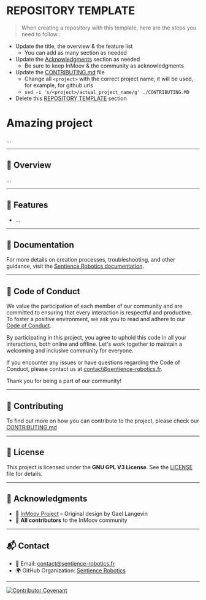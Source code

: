# REPOSITORY TEMPLATE
<!-- TODO list -->

> When creating a repository with this template, here are the steps you need to follow :

- Update the title, the overview & the feature list
  - You can add as many section as needed
- Update the [Acknowledgments](#-acknowledgments) section as needed
  - Be sure to keep InMoov & the community as acknowledgments
- Update the [CONTRIBUTING.md](CONTRIBUTING.md) file
  - Change all `<project>` with the correct project name, it will be used, for example, for github urls
  - `sed -i 's/<project>/actual_project_name/g' ./CONTRIBUTING.MD`
- Delete this [REPOSITORY TEMPLATE](#repository-template) section

# Amazing project
<!-- Include a short decription of about one line of the project -->
...

---

## 📌 Overview
<!-- Provide a more in-depth description of what the project's goals are, add some context, etc -->

...

---

## 🚀 Features
<!-- Add a list of the key features of the project -->

- ...

---

## 📖 Documentation

For more details on creation processes, troubleshooting, and other guidance, visit the [Sentience Robotics documentation](https://docs.sentience-robotics.fr).

---

## 📜 Code of Conduct

We value the participation of each member of our community and are committed to ensuring that every interaction is respectful and productive. To foster a positive environment, we ask you to read and adhere to our [Code of Conduct](CODE_OF_CONDUCT.md).

By participating in this project, you agree to uphold this code in all your interactions, both online and offline. Let's work together to maintain a welcoming and inclusive community for everyone.

If you encounter any issues or have questions regarding the Code of Conduct, please contact us at [contact@sentience-robotics.fr](mailto:contact@sentience-robotics.fr).

Thank you for being a part of our community!

---

## 🤝 Contributing

To find out more on how you can contribute to the project, please check our [CONTRIBUTING.md](CONTRIBUTING.md)

---

## 📜 License

This project is licensed under the **GNU GPL V3 License**. See the [LICENSE](LICENSE) file for details.

---

## 🙌 Acknowledgments
<!-- Add, as needed, the peoples, organisation or projects that helped this project -->

- 🎉 [InMoov Project](https://inmoov.fr/) – Original design by Gael Langevin<br>
- 🎉 **All contributors** to the InMoov community<br>

---

## 📬 Contact

- 📧 Email: [contact@sentience-robotics.fr](mailto:contact@sentience-robotics.fr)<br>
- 🌍 GitHub Organization: [Sentience Robotics](https://github.com/sentience-robotics)<br>


---

[![Contributor Covenant](https://img.shields.io/badge/Contributor%20Covenant-2.0-4baaaa.svg)](code_of_conduct.md)
